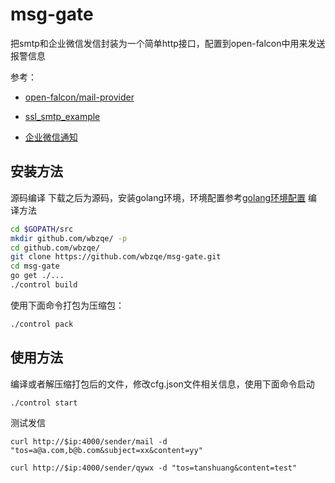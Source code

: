 msg-gate
=============

把smtp和企业微信发信封装为一个简单http接口，配置到open-falcon中用来发送报警信息

参考：

- [open-falcon/mail-provider](https://github.com/open-falcon/mail-provider)

- [ssl_smtp_example](https://gist.github.com/chrisgillis/10888032)

- [企业微信通知](https://github.com/Yanjunhui/chat)


## 安装方法

源码编译
下载之后为源码，安装golang环境，环境配置参考[golang环境配置](http://book.open-falcon.org/zh/quick_install/prepare.html)
编译方法
```bash
cd $GOPATH/src
mkdir github.com/wbzqe/ -p
cd github.com/wbzqe/
git clone https://github.com/wbzqe/msg-gate.git
cd msg-gate
go get ./...
./control build
```

使用下面命令打包为压缩包：
```bash
./control pack
```



## 使用方法
编译或者解压缩打包后的文件，修改cfg.json文件相关信息，使用下面命令启动
```bash
./control start
```
测试发信
```
curl http://$ip:4000/sender/mail -d "tos=a@a.com,b@b.com&subject=xx&content=yy"

curl http://$ip:4000/sender/qywx -d "tos=tanshuang&content=test"
```
